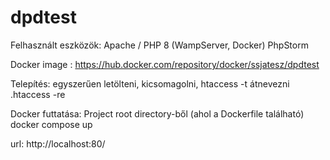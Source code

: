 # dpdtest

Felhasznált eszközök: Apache / PHP 8 (WampServer, Docker)
PhpStorm

Docker image : https://hub.docker.com/repository/docker/ssjatesz/dpdtest

Telepítés: 
  egyszerűen letölteni, kicsomagolni,
  htaccess -t átnevezni .htaccess -re

Docker futtatása:
  Project root directory-ből (ahol a Dockerfile található)
  docker compose up
  
url: 
  http://localhost:80/
